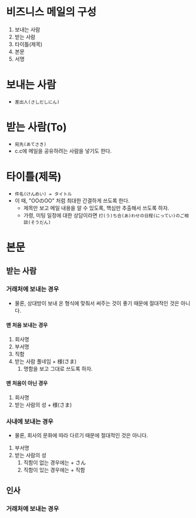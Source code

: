 # 비즈니스 메일의 구성
1. 보내는 사람
2. 받는 사람
3. 타이틀(제목)
5. 본문
6. 서명
# 보내는 사람
- `差出人(さしだしにん)`
# 받는 사람(To)
- `宛先(あてさき)`
- c.c에 메일을 공유하려는 사람을 넣기도 한다.
# 타이틀(제목)
- `件名(けんめい) = タイトル`
- 이 때, "OOのOO" 처럼 최대한 간결하게 쓰도록 한다.
	- 제목만 보고 메일 내용을 알 수 있도록, 핵심만 추출해서 쓰도록 하자.
	- 가령, 미팅 일정에 대한 상담이라면 `打(う)ち合(あ)わせの日程(にってい)のご相談(そうだん)`
# 본문
## 받는 사람
### 거래처에 보내는 경우
- 물론, 상대방이 보내 온 형식에 맞춰서 써주는 것이 좋기 때문에 절대적인 것은 아니다.
#### 맨 처음 보내는 경우
1. 회사명
2. 부서명
3. 직함
4. 받는 사람 풀네임 + 様(さま)
	1. 명함을 보고 그대로 쓰도록 하자.
#### 맨 처음이 아닌 경우
1. 회사명
2. 받는 사람의 성 + 様(さま)
### 사내에 보내는 경우
- 물론, 회사의 문화에 따라 다르기 때문에 절대적인 것은 아니다.

1. 부서명
2. 받는 사람의 성
	1. 직함이 없는 경우에는 + さん
	2. 직함이 있는 경우에는 + 직함
## 인사
### 거래처에 보내는 경우
